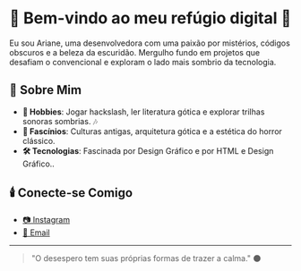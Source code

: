 
# 🖤 Bem-vindo ao meu refúgio digital 🖤

Eu sou Ariane, uma desenvolvedora com uma paixão por mistérios, códigos obscuros e a beleza da escuridão. Mergulho fundo em projetos que desafiam o convencional e exploram o lado mais sombrio da tecnologia.

## 🦇 Sobre Mim

- **🎸 Hobbies**: Jogar hackslash, ler literatura gótica e explorar trilhas sonoras sombrias. 🎶  
- **🔮 Fascínios**: Culturas antigas, arquitetura gótica e a estética do horror clássico.  
- **🛠️ Tecnologias**: Fascinada por Design Gráfico e por HTML e Design Gráfico..  

## 🕯️ Conecte-se Comigo

- [📷 Instagram](https://www.instagram.com/ari.anii.ari/)  
- [📧 Email](Arianenosferatu@gmail.com)  

---

> "O desespero tem suas próprias formas de trazer a calma." 🌑  

